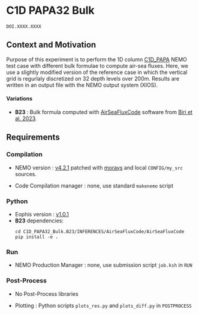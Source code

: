 # C1D PAPA32 Bulk

`DOI.XXXX.XXXX`

## Context and Motivation

Purpose of this experiment is to perform the 1D column [C1D_PAPA](https://doi.org/10.5194/gmd-8-69-2015) NEMO test case with different bulk formulae to compute air-sea fluxes. Here, we use a slightly modified version of the reference case in which the vertical grid is regurlaly discretized on 32 depth levels over 200m. Results are written in an output file with the NEMO output system (XIOS).


#### Variations
- **B23** : Bulk formula computed with [AirSeaFluxCode](https://github.com/NOCSurfaceProcesses/AirSeaFluxCode/tree/master) software from [Biri et al. 2023](https://doi.org/10.3389/fmars.2022.1049168 ).

## Requirements

### Compilation

- NEMO version : [v4.2.1](https://forge.nemo-ocean.eu/nemo/nemo/-/releases/4.2.1) patched with [morays](https://github.com/morays-community/Patches-NEMO/tree/main/NEMO_v4.2.1) and local `CONFIG/my_src` sources.

- Code Compilation manager : none, use standard `makenemo` script


### Python

- Eophis version : [v1.0.1](https://github.com/alexis-barge/eophis/tree/v1.0.1)
- **B23** dependencies:
  ```
  cd C1D_PAPA32_Bulk.B23/INFERENCES/AirSeaFluxCode/AirSeaFluxCode
  pip install -e .
  ```

### Run

- NEMO Production Manager : none, use submission script `job.ksh` in `RUN`


### Post-Process

- No Post-Process libraries

- Plotting : Python scripts `plots_res.py` and `plots_diff.py` in `POSTPROCESS`

